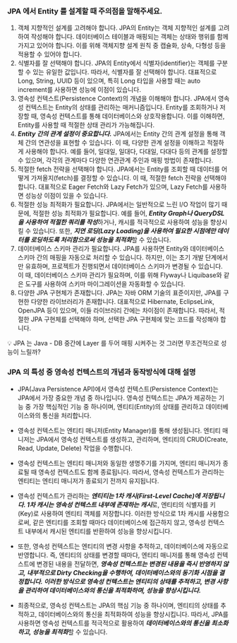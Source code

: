 ### JPA 에서 Entity 를 설계할 때 주의점을 말해주세요.

1. 객체 지향적인 설계를 고려해야 합니다.
   JPA의 Entity는 객체 지향적인 설계를 고려하여 작성해야 합니다. 데이터베이스 테이블과 매핑되는 객체는 상태와 행위를 함께 가지고 있어야 합니다. 이를 위해 객체지향 설계 원칙 중 캡슐화, 상속, 다형성 등을 적용할 수 있어야 합니다.
2. 식별자를 잘 선택해야 합니다.
   JPA의 Entity에서 식별자(identifier)는 객체를 구분할 수 있는 유일한 값입니다. 따라서, 식별자를 잘 선택해야 합니다. 대표적으로 Long, String, UUID 등이 있으며, 특히 Long 타입을 사용할 때는 auto increment를 사용하면 성능에 이점이 있습니다.
3. 영속성 컨텍스트(Persistence Context)의 개념을 이해해야 합니다.
   JPA에서 영속성 컨텍스트는 Entity의 상태를 관리하는 매커니즘입니다. Entity를 조회하거나 저장할 때, 영속성 컨텍스트를 통해 데이터베이스와 상호작용합니다. 이를 이해하면, Entity를 사용할 때 적절한 상태 관리가 가능해집니다.
4. ***Entity 간의 관계 설정이 중요합니다.***
   JPA에서는 Entity 간의 관계 설정을 통해 객체 간의 연관성을 표현할 수 있습니다. 이 때, 다양한 관계 설정을 이해하고 적절하게 사용해야 합니다. 예를 들어, 일대일, 일대다, 다대일, 다대다 등의 관계를 설정할 수 있으며, 각각의 관계마다 다양한 연관관계 주인과 매핑 방법이 존재합니다.
5. 적절한 fetch 전략을 선택해야 합니다.
   JPA에서는 Entity를 조회할 때 데이터를 어떻게 가져올지(fetch)를 결정할 수 있습니다. 이 때, 적절한 fetch 전략을 선택해야 합니다. 대표적으로 Eager Fetch와 Lazy Fetch가 있으며, Lazy Fetch를 사용하면 성능상 이점이 있을 수 있습니다.
6. 적절한 성능 최적화가 필요합니다.
   JPA에서는 일반적으로 느린 I/O 작업이 많기 때문에, 적절한 성능 최적화가 필요합니다. 예를 들어, ***Entity Graph나 QueryDSL을 사용하여 적절한 쿼리를 작성***하거나, 캐시를 적극적으로 사용하여 성능을 향상시킬 수 있습니다. 또한, ***지연 로딩(Lazy Loading)을 사용하여 필요한 시점에만 데이터를 로딩하도록 처리함으로써 성능을 최적화***할 수 있습니다.
7. 데이터베이스 스키마 관리가 필요합니다.
   JPA를 사용하면 Entity와 데이터베이스 스키마 간의 매핑을 자동으로 처리할 수 있습니다. 하지만, 이는 초기 개발 단계에서만 유효하며, 프로젝트가 진행되면서 데이터베이스 스키마가 변경될 수 있습니다. 이 때, 데이터베이스 스키마 관리가 필요하며, 이를 위해 Flyway나 Liquibase와 같은 도구를 사용하여 스키마 마이그레이션을 자동화할 수 있습니다.
8. 다양한 JPA 구현체가 존재합니다.
   JPA는 자바 ORM 기술의 표준이지만, JPA를 구현한 다양한 라이브러리가 존재합니다. 대표적으로 Hibernate, EclipseLink, OpenJPA 등이 있으며, 이들 라이브러리 간에는 차이점이 존재합니다. 따라서, 적절한 JPA 구현체를 선택해야 하며, 선택한 JPA 구현체에 맞는 코드를 작성해야 합니다.

<aside>
💡 JPA 는 Java - DB 중간에 Layer 를 두어 매핑 시켜주는 것
그러면 무조건적으로 성능이 느릴까?

</aside>

### JPA 의 특성 중 영속성 컨텍스트의 개념과 동작방식에 대해 설명

- JPA(Java Persistence API)에서 영속성 컨텍스트(Persistence Context)는 JPA에서 가장 중요한 개념 중 하나입니다. 영속성 컨텍스트는 JPA가 제공하는 기능 중 가장 핵심적인 기능 중 하나이며, 엔티티(Entity)의 상태를 관리하고 데이터베이스와의 통신을 처리합니다.
- 영속성 컨텍스트는 엔티티 매니저(Entity Manager)를 통해 생성됩니다. 엔티티 매니저는 JPA에서 영속성 컨텍스트를 생성하고, 관리하며, 엔티티의 CRUD(Create, Read, Update, Delete) 작업을 수행합니다.
- 영속성 컨텍스트는 엔티티 매니저와 동일한 생명주기를 가지며, 엔티티 매니저가 종료될 때 영속성 컨텍스트도 함께 종료됩니다. 따라서, 영속성 컨텍스트가 관리하는 엔티티는 엔티티 매니저가 종료되기 전까지 유지됩니다.

- 영속성 컨텍스트가 관리하는 ***엔티티는 1차 캐시(First-Level Cache)에 저장됩니다. 1차 캐시는 영속성 컨텍스트 내부에 존재하는 캐시***로, 엔티티의 식별자를 키(Key)로 사용하여 엔티티 객체를 저장합니다. 이러한 방식으로 1차 캐시를 사용함으로써, 같은 엔티티를 조회할 때마다 데이터베이스에 접근하지 않고, 영속성 컨텍스트 내부에서 캐시된 엔티티를 반환하여 성능을 향상시킵니다.
- 또한, 영속성 컨텍스트는 엔티티의 변경 사항을 추적하고, 데이터베이스에 자동으로 반영합니다. 즉, 엔티티의 상태를 변경할 때마다, 엔티티 매니저를 통해 영속성 컨텍스트에 변경된 내용을 전달하면, ***영속성 컨텍스트는 변경된 내용을 즉시 반영하지 않고, 내부적으로 Dirty Checking을 수행하여, 데이터베이스와의 동기화 시점을 결정합니다. 이러한 방식으로 영속성 컨텍스트는 엔티티의 상태를 추적하고, 변경 사항을 관리하여 데이터베이스와의 통신을 최적화하며, 성능을 향상시킵니다.***
- 최종적으로, 영속성 컨텍스트는 JPA의 핵심 기능 중 하나이며, 엔티티의 상태를 추적하고, 데이터베이스와의 통신을 최적화하여 성능을 향상시킵니다. 따라서, JPA를 사용하면 영속성 컨텍스트를 적극적으로 활용하여 ***데이터베이스와의 통신을 최소화하고, 성능을 최적화***할 수 있습니다.